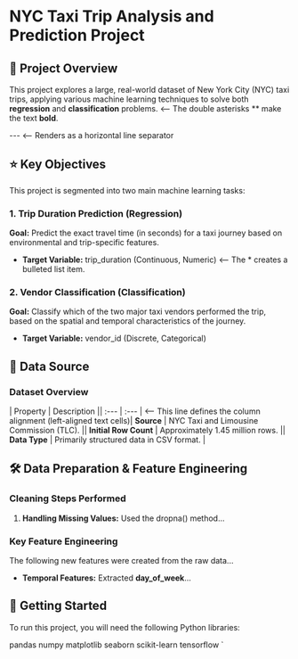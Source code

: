 NYC Taxi Trip Analysis and Prediction Project 
===================================================================================

🎯 Project Overview
-------------------------------------------------------------

This project explores a large, real-world dataset of New York City (NYC) taxi trips, applying various machine learning techniques to solve both **regression** and **classification** problems. <-- The double asterisks \*\* make the text **bold**.

\--- <-- Renders as a horizontal line separator

⭐️ Key Objectives
-----------------------------------------------------------

This project is segmented into two main machine learning tasks:

### 1\. Trip Duration Prediction (Regression)

**Goal:** Predict the exact travel time (in seconds) for a taxi journey based on environmental and trip-specific features.

*   **Target Variable:** trip\_duration (Continuous, Numeric) <-- The \* creates a bulleted list item.
    

### 2\. Vendor Classification (Classification)

**Goal:** Classify which of the two major taxi vendors performed the trip, based on the spatial and temporal characteristics of the journey.

*   **Target Variable:** vendor\_id (Discrete, Categorical)
    

💾 Data Source
--------------

### Dataset Overview

| Property | Description || :--- | :--- | <-- This line defines the column alignment (left-aligned text cells)| **Source** | NYC Taxi and Limousine Commission (TLC). || **Initial Row Count** | Approximately 1.45 million rows. || **Data Type** | Primarily structured data in CSV format. |

🛠️ Data Preparation & Feature Engineering
------------------------------------------

### Cleaning Steps Performed

1.  **Handling Missing Values:** Used the dropna() method...
    

### Key Feature Engineering

The following new features were created from the raw data...

*   **Temporal Features:** Extracted **day\_of\_week**...
    

🚀 Getting Started
------------------

To run this project, you will need the following Python libraries:

pandas  numpy  matplotlib  seaborn  scikit-learn  tensorflow `

